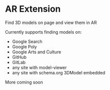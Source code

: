 # AR Extension

Find 3D models on page and view them in AR

Currently supports finding models on:

* Google Search
* Google Poly
* Google Arts and Culture
* GitHub
* GitLab
* any site with model-viewer
* any site with schema.org 3DModel embedded

More coming soon
